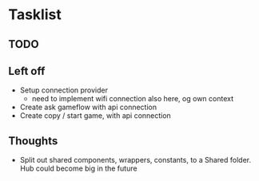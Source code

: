 # Tasklist

## TODO

## Left off

- Setup connection provider
  - need to implement wifi connection also here, og own context
- Create ask gameflow with api connection
- Create copy / start game, with api connection

## Thoughts

- Split out shared components, wrappers, constants, to a Shared folder. Hub could become big in the future
